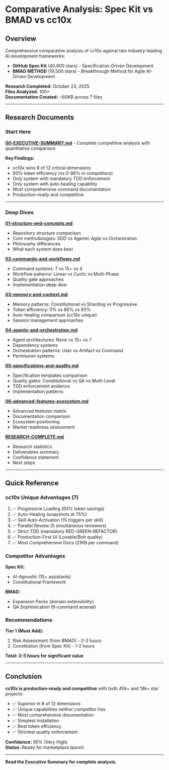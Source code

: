 # Comparative Analysis: Spec Kit vs BMAD vs cc10x

## Overview

Comprehensive comparative analysis of cc10x against two industry-leading AI development frameworks:

- **GitHub Spec Kit** (40,900 stars) - Specification-Driven Development
- **BMAD METHOD** (19,500 stars) - Breakthrough Method for Agile AI-Driven Development

**Research Completed:** October 23, 2025  
**Files Analyzed:** 100+  
**Documentation Created:** ~60KB across 7 files

---

## Research Documents

### Start Here

**[00-EXECUTIVE-SUMMARY.md](00-EXECUTIVE-SUMMARY.md)** - Complete competitive analysis with quantitative comparison

**Key Findings:**
- cc10x wins 8 of 12 critical dimensions
- 93% token efficiency (vs 0-86% in competitors)
- Only system with mandatory TDD enforcement
- Only system with auto-healing capability
- Most comprehensive command documentation
- Production-ready and competitive

---

### Deep Dives

**[01-structure-and-concepts.md](01-structure-and-concepts.md)**
- Repository structure comparison
- Core methodologies: SDD vs Agentic Agile vs Orchestration
- Philosophy differences
- What each system does best

**[02-commands-and-workflows.md](02-commands-and-workflows.md)**
- Command systems: 7 vs 15+ vs 4
- Workflow patterns: Linear vs Cyclic vs Multi-Phase
- Quality gate approaches
- Implementation deep dive

**[03-memory-and-context.md](03-memory-and-context.md)**
- Memory patterns: Constitutional vs Sharding vs Progressive
- Token efficiency: 0% vs 86% vs 93%
- Auto-healing comparison (cc10x unique)
- Session management approaches

**[04-agents-and-orchestration.md](04-agents-and-orchestration.md)**
- Agent architectures: None vs 15+ vs 7
- Dependency systems
- Orchestration patterns: User vs Artifact vs Command
- Permission systems

**[05-specifications-and-quality.md](05-specifications-and-quality.md)**
- Specification templates comparison
- Quality gates: Constitutional vs QA vs Multi-Level
- TDD enforcement evidence
- Implementation patterns

**[06-advanced-features-ecosystem.md](06-advanced-features-ecosystem.md)**
- Advanced features matrix
- Documentation comparison
- Ecosystem positioning
- Market readiness assessment

**[RESEARCH-COMPLETE.md](RESEARCH-COMPLETE.md)**
- Research statistics
- Deliverables summary
- Confidence statement
- Next steps

---

## Quick Reference

### cc10x Unique Advantages (7)

1. ✅ Progressive Loading (93% token savings)
2. ✅ Auto-Healing (snapshots at 75%)
3. ✅ Skill Auto-Activation (15 triggers per skill)
4. ✅ Parallel Review (5 simultaneous reviewers)
5. ✅ Strict TDD (mandatory RED-GREEN-REFACTOR)
6. ✅ Production-First UI (Lovable/Bolt quality)
7. ✅ Most Comprehensive Docs (21KB per command)

### Competitor Advantages

**Spec Kit:**
- AI-Agnostic (15+ assistants)
- Constitutional Framework

**BMAD:**
- Expansion Packs (domain extensibility)
- QA Sophistication (6-command arsenal)

### Recommendations

**Tier 1 (Must Add):**
1. Risk Assessment (from BMAD) - 2-3 hours
2. Constitution (from Spec Kit) - 1-2 hours

**Total: 3-5 hours for significant value**

---

## Conclusion

**cc10x is production-ready and competitive** with both 40k+ and 19k+ star projects:

- ✅ Superior in 8 of 12 dimensions
- ✅ Unique capabilities neither competitor has
- ✅ Most comprehensive documentation
- ✅ Simplest installation
- ✅ Best token efficiency
- ✅ Strictest quality enforcement

**Confidence:** 95% (Very High)  
**Status:** Ready for marketplace launch

---

**Read the Executive Summary for complete analysis.**
